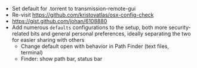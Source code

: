 - Set default for .torrent to transmission-remote-gui
- Re-visit https://github.com/kristovatlas/osx-config-check
- https://gist.github.com/johan/6108880
- Add numerous `defaults` configurations to the setup, both more
  security-related bits and general personal preferences, ideally separating
  the two for easier sharing with others
  - Change default open with behavior in Path Finder (text files, terminal)
  - Finder: show path bar, status bar
